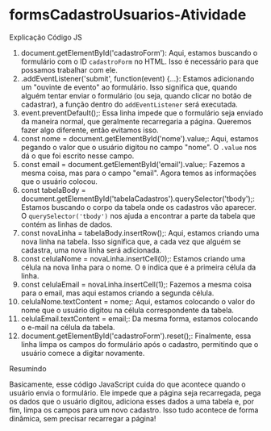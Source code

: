 # formsCadastroUsuarios-Atividade

Explicação Código JS
1. document.getElementById('cadastroForm'): Aqui, estamos buscando o formulário com o ID `cadastroForm` no HTML. Isso é necessário para que possamos trabalhar com ele.
2. .addEventListener('submit', function(event) {...}: Estamos adicionando um "ouvinte de evento" ao formulário. Isso significa que, quando alguém tentar enviar o formulário (ou seja, quando clicar no botão de cadastrar), a função dentro do `addEventListener` será executada.
3. event.preventDefault();: Essa linha impede que o formulário seja enviado da maneira normal, que geralmente recarregaria a página. Queremos fazer algo diferente, então evitamos isso.
4. const nome = document.getElementById('nome').value;: Aqui, estamos pegando o valor que o usuário digitou no campo "nome". O `.value` nos dá o que foi escrito nesse campo.
5. const email = document.getElementById('email').value;: Fazemos a mesma coisa, mas para o campo "email". Agora temos as informações que o usuário colocou.
6. const tabelaBody = document.getElementById('tabelaCadastros').querySelector('tbody');: Estamos buscando o corpo da tabela onde os cadastros vão aparecer. O `querySelector('tbody')` nos ajuda a encontrar a parte da tabela que contém as linhas de dados.
7. const novaLinha = tabelaBody.insertRow();: Aqui, estamos criando uma nova linha na tabela. Isso significa que, a cada vez que alguém se cadastra, uma nova linha será adicionada.
8. const celulaNome = novaLinha.insertCell(0);: Estamos criando uma célula na nova linha para o nome. O `0` indica que é a primeira célula da linha.
9. const celulaEmail = novaLinha.insertCell(1);: Fazemos a mesma coisa para o email, mas aqui estamos criando a segunda célula.
10. celulaNome.textContent = nome;: Aqui, estamos colocando o valor do nome que o usuário digitou na célula correspondente da tabela.
11. celulaEmail.textContent = email;: Da mesma forma, estamos colocando o e-mail na célula da tabela.
12. document.getElementById('cadastroForm').reset();: Finalmente, essa linha limpa os campos do formulário após o cadastro, permitindo que o usuário comece a digitar novamente.

Resumindo

Basicamente, esse código JavaScript cuida do que acontece quando o usuário envia o formulário. Ele impede que a página seja recarregada, pega os dados que o usuário digitou, adiciona esses dados a uma tabela e, por fim, limpa os campos para um novo cadastro. Isso tudo acontece de forma dinâmica, sem precisar recarregar a página!
